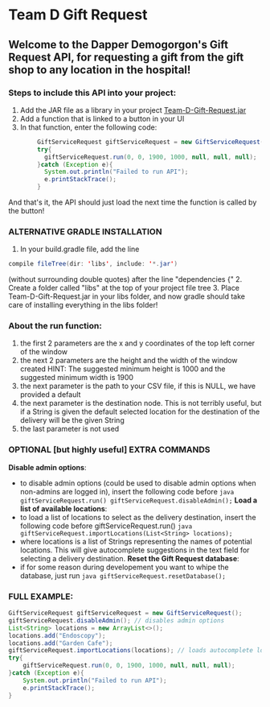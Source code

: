 # Team D Gift Request 
## Welcome to the Dapper Demogorgon's Gift Request API, for requesting a gift from the gift shop to any location in the hospital!
### Steps to include this API into your project:
1) Add the JAR file as a library in your project [Team-D-Gift-Request.jar](https://github.com/DBall8/GiftRequestAPI/raw/master/Team-D-Gift-Request.jar)
2) Add a function that is linked to a button in your UI
3) In that function, enter the following code:
```java
        GiftServiceRequest giftServiceRequest = new GiftServiceRequest();
        try{
          giftServiceRequest.run(0, 0, 1900, 1000, null, null, null);
        }catch (Exception e){
          System.out.println("Failed to run API");
          e.printStackTrace();
        }
```
        
And that's it, the API should just load the next time the function is called by the button!
### ALTERNATIVE GRADLE INSTALLATION 

1. In your build.gradle file, add the line 
```java
compile fileTree(dir: 'libs', include: '*.jar')
``` 
(without surrounding double quotes) after the line "dependencies {"
2. Create a folder called "libs" at the top of your project file tree
3. Place Team-D-Gift-Request.jar in your libs folder, and now gradle should take care of installing everything in the libs folder!

### About the run function:
1. the first 2 parameters are the x and y coordinates of the top left corner of the window
2. the next 2 parameters are the height and the width of the window created
    HINT: The suggested minimum height is 1000 and the suggested minimum width is 1900
3. the next parameter is the path to your CSV file, if this is NULL, we have provided a default
4. the next parameter is the destination node. This is not terribly useful, but if a String is given the default selected location for the destination
    of the delivery will be the given String
5. the last parameter is not used

### OPTIONAL [but highly useful] EXTRA COMMANDS 
**Disable admin options**:
- to disable admin options (could be used to disable admin options when non-admins are logged in), insert the following code before ```java giftServiceRequest.run()
    giftServiceRequest.disableAdmin();```
**Load a list of available locations**:
- to load a list of locations to select as the delivery destination, insert the following code before giftServiceRequest.run()
   ```java giftServiceRequest.importLocations(List<String> locations);```
- where locations is a list of Strings representing the names of potential locations. This will give autocomplete suggestions in the text field
    for selecting a delivery destination.
**Reset the Gift Request database**:
- if for some reason during developement you want to whipe the database, just run
   ```java giftServiceRequest.resetDatabase();```

### FULL EXAMPLE:
```java
GiftServiceRequest giftServiceRequest = new GiftServiceRequest();
giftServiceRequest.disableAdmin(); // disables admin options
List<String> locations = new ArrayList<>();
locations.add("Endoscopy");
locations.add("Garden Cafe");
giftServiceRequest.importLocations(locations); // loads autocomplete locations
try{
    giftServiceRequest.run(0, 0, 1900, 1000, null, null, null);
}catch (Exception e){
    System.out.println("Failed to run API");
    e.printStackTrace();
}
```

